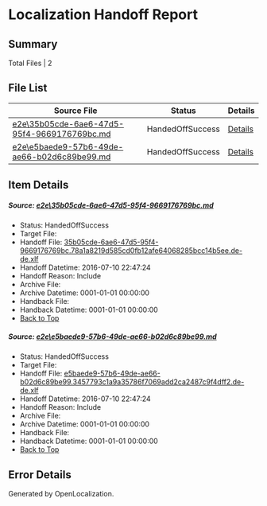 # <a name='report-top'></a> Localization Handoff Report

## Summary
 Total Files | 2

## File List
 Source File | Status | Details 
 ----------- | ------ | ------- 
 [e2e\35b05cde-6ae6-47d5-95f4-9669176769bc.md](https://github.com/OpenLocalizationTestOrg/oltest/blob/64660d2c2447a1efc51b7e8b0995c5408f14a5d0/e2e/35b05cde-6ae6-47d5-95f4-9669176769bc.md) | HandedOffSuccess | [Details](#059c85bc4f995ed6963bf0201ac5e7144cff70632)
 [e2e\e5baede9-57b6-49de-ae66-b02d6c89be99.md](https://github.com/OpenLocalizationTestOrg/oltest/blob/64660d2c2447a1efc51b7e8b0995c5408f14a5d0/e2e/e5baede9-57b6-49de-ae66-b02d6c89be99.md) | HandedOffSuccess | [Details](#4dca8fb661820c6c63e617e6ebcd2e61c52876a24)

## Item Details
##### <a name='059c85bc4f995ed6963bf0201ac5e7144cff70632'></a> Source: [e2e\35b05cde-6ae6-47d5-95f4-9669176769bc.md](https://github.com/OpenLocalizationTestOrg/oltest/blob/64660d2c2447a1efc51b7e8b0995c5408f14a5d0/e2e/35b05cde-6ae6-47d5-95f4-9669176769bc.md)
* Status: HandedOffSuccess
* Target File: 
* Handoff File: [35b05cde-6ae6-47d5-95f4-9669176769bc.78a1a8219d585cd0fb12afe64068285bcc14b5ee.de-de.xlf](https://github.com/OpenLocalizationTestOrg/olhandoff-e2e/blob/a4cd11667b40bb73d28316c9ac97723b9edc158d/ol-handoff/OpenLocalizationTestOrg/oltest-dede-fly/ci/ht/35b05cde-6ae6-47d5-95f4-9669176769bc.78a1a8219d585cd0fb12afe64068285bcc14b5ee.de-de.xlf)
* Handoff Datetime: 2016-07-10 22:47:24
* Handoff Reason: Include
* Archive File: 
* Archive Datetime: 0001-01-01 00:00:00
* Handback File: 
* Handback Datetime: 0001-01-01 00:00:00
* [Back to Top](#report-top)

##### <a name='4dca8fb661820c6c63e617e6ebcd2e61c52876a24'></a> Source: [e2e\e5baede9-57b6-49de-ae66-b02d6c89be99.md](https://github.com/OpenLocalizationTestOrg/oltest/blob/64660d2c2447a1efc51b7e8b0995c5408f14a5d0/e2e/e5baede9-57b6-49de-ae66-b02d6c89be99.md)
* Status: HandedOffSuccess
* Target File: 
* Handoff File: [e5baede9-57b6-49de-ae66-b02d6c89be99.3457793c1a9a35786f7069add2ca2487c9f4dff2.de-de.xlf](https://github.com/OpenLocalizationTestOrg/olhandoff-e2e/blob/a4cd11667b40bb73d28316c9ac97723b9edc158d/ol-handoff/OpenLocalizationTestOrg/oltest-dede-fly/ci/ht/e5baede9-57b6-49de-ae66-b02d6c89be99.3457793c1a9a35786f7069add2ca2487c9f4dff2.de-de.xlf)
* Handoff Datetime: 2016-07-10 22:47:24
* Handoff Reason: Include
* Archive File: 
* Archive Datetime: 0001-01-01 00:00:00
* Handback File: 
* Handback Datetime: 0001-01-01 00:00:00
* [Back to Top](#report-top)


## Error Details

Generated by OpenLocalization.
